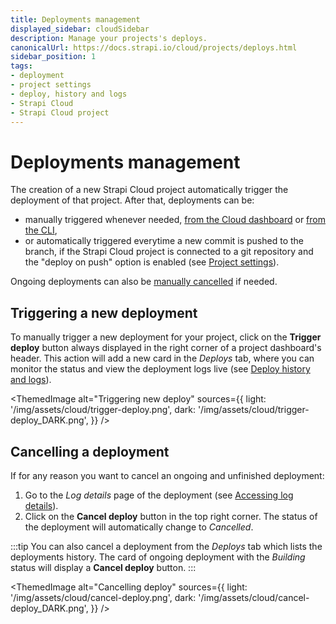```yaml
---
title: Deployments management
displayed_sidebar: cloudSidebar
description: Manage your projects's deploys.
canonicalUrl: https://docs.strapi.io/cloud/projects/deploys.html
sidebar_position: 1
tags:
- deployment
- project settings
- deploy, history and logs
- Strapi Cloud
- Strapi Cloud project
---
```


# Deployments management

The creation of a new Strapi Cloud project automatically trigger the deployment of that project. After that, deployments can be:

- manually triggered whenever needed, [from the Cloud dashboard](#triggering-a-new-deployment) or [from the CLI](/cloud/cli/cloud-cli#strapi-deploy),
- or automatically triggered everytime a new commit is pushed to the branch, if the Strapi Cloud project is connected to a git repository and the "deploy on push" option is enabled (see [Project settings](/cloud/projects/settings#modifying-git-repository--branch)).

Ongoing deployments can also be [manually cancelled](#cancelling-a-deployment) if needed.

## Triggering a new deployment

To manually trigger a new deployment for your project, click on the **Trigger deploy** button always displayed in the right corner of a project dashboard's header. This action will add a new card in the *Deploys* tab, where you can monitor the status and view the deployment logs live (see [Deploy history and logs](/cloud/projects/deploys-history)).

<ThemedImage
  alt="Triggering new deploy"
  sources={{
    light: '/img/assets/cloud/trigger-deploy.png',
    dark: '/img/assets/cloud/trigger-deploy_DARK.png',
  }}
/>

## Cancelling a deployment

If for any reason you want to cancel an ongoing and unfinished deployment:

1. Go to the *Log details* page of the deployment (see [Accessing log details](/cloud/projects/deploys-history#accessing-deployment-details--logs)).
2. Click on the **Cancel deploy** button in the top right corner. The status of the deployment will automatically change to *Cancelled*.

:::tip
You can also cancel a deployment from the *Deploys* tab which lists the deployments history. The card of ongoing deployment with the *Building* status will display a **Cancel deploy** button.
:::

<ThemedImage
  alt="Cancelling deploy"
  sources={{
    light: '/img/assets/cloud/cancel-deploy.png',
    dark: '/img/assets/cloud/cancel-deploy_DARK.png',
  }}
/>
